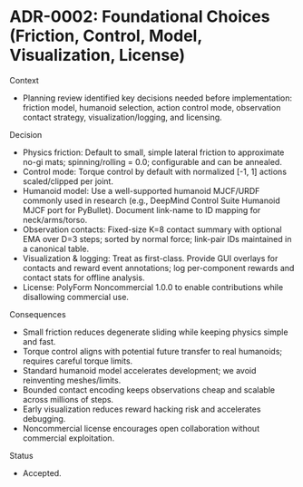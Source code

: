 # ADR-0002: Foundational Choices (Friction, Control, Model, Visualization, License)

Context

- Planning review identified key decisions needed before implementation: friction model, humanoid selection, action control mode, observation contact strategy, visualization/logging, and licensing.

Decision

- Physics friction: Default to small, simple lateral friction to approximate no-gi mats; spinning/rolling = 0.0; configurable and can be annealed.
- Control mode: Torque control by default with normalized [-1, 1] actions scaled/clipped per joint.
- Humanoid model: Use a well-supported humanoid MJCF/URDF commonly used in research (e.g., DeepMind Control Suite Humanoid MJCF port for PyBullet). Document link-name to ID mapping for neck/arms/torso.
- Observation contacts: Fixed-size K=8 contact summary with optional EMA over D=3 steps; sorted by normal force; link-pair IDs maintained in a canonical table.
- Visualization & logging: Treat as first-class. Provide GUI overlays for contacts and reward event annotations; log per-component rewards and contact stats for offline analysis.
- License: PolyForm Noncommercial 1.0.0 to enable contributions while disallowing commercial use.

Consequences

- Small friction reduces degenerate sliding while keeping physics simple and fast.
- Torque control aligns with potential future transfer to real humanoids; requires careful torque limits.
- Standard humanoid model accelerates development; we avoid reinventing meshes/limits.
- Bounded contact encoding keeps observations cheap and scalable across millions of steps.
- Early visualization reduces reward hacking risk and accelerates debugging.
- Noncommercial license encourages open collaboration without commercial exploitation.

Status

- Accepted.
